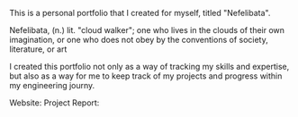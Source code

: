 This is a personal portfolio that I created for myself, titled "Nefelibata".

Nefelibata, (n.) lit. "cloud walker"; one who lives in the clouds of their own imagination, or one who does not obey by the conventions of society, literature, or art

I created this portfolio not only as a way of tracking my skills and expertise, but also as a way for me to keep track of my projects and progress within my engineering journy.

Website:
Project Report:
